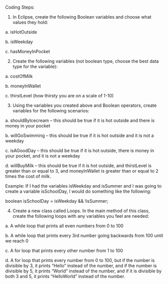 Coding Steps:

1.	In Eclipse, create the following Boolean variables and choose what values they hold:

a.	isHotOutside

b.	isWeekday

c.	hasMoneyInPocket

2.	Create the following variables (not boolean type, choose the best data type for the variable):

a.	costOfMilk

b.	moneyInWallet

c.	thirstLevel (how thirsty you are on a scale of 1-10)

3.	Using the variables you created above and Boolean operators, create variables for the following scenarios:

a.	shouldByIcecream – this should be true if it is hot outside and there is money in your pocket

b.	willGoSwimming – this should be true if it is hot outside and it is not a weekday

c.	isAGoodDay – this should be true if it is hot outside, there is money in your pocket, and it is not a weekday

d.	willBuyMilk – this should be true if it is hot outside, and thirstLevel is greater than or equal to 3, and moneyInWallet is greater than or equal to 2 times the cost of milk.

Example: If I had the variables isWeekday and isSummer and I was going to create a variable isSchoolDay, I would do something like the following:

boolean isSchoolDay = isWeekday && !isSummer;

4.	Create a new class called Loops. In the main method of this class, create the following loops with any variables you feel are needed:

a.	A while loop that prints all even numbers from 0 to 100

b.	A while loop that prints every 3rd number going backwards from 100 until we reach 0

c.	A for loop that prints every other number from 1 to 100

d.	A for loop that prints every number from 0 to 100, but if the number is divisible by 3, it prints “Hello” instead of the number, and if the number is divisible by 5, it prints “World” instead of the number, and if it is divisible by both 3 and 5, it prints “HelloWorld” instead of the number.

